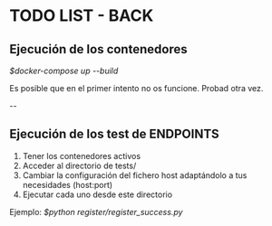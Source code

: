 # TODO LIST - BACK


## **Ejecución de los contenedores**

*$docker-compose up --build*

Es posible que en el primer intento no os funcione. Probad otra vez.

--

## **Ejecución de los test de ENDPOINTS**

1) Tener los contenedores activos
2) Acceder al directorio de tests/
3) Cambiar la configuración del fichero host adaptándolo a tus necesidades (host:port)
4) Ejecutar cada uno desde este directorio

Ejemplo: *$python register/register_success.py*
